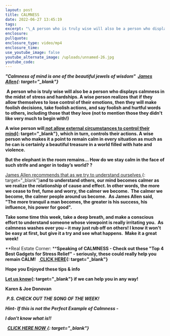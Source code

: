 ```yaml
---
layout: post
title: CALMNESS
date: 2022-06-27 13:45:19
tags:
excerpt: "\_A person who is truly wise will also be a person who displays calmness in the midst of stress and hardships. "
enclosure:
pullquote:
enclosure_type: video/mp4
enclosure_time:
use_youtube_image: false
youtube_alternate_image: /uploads/unnamed-26.jpg
youtube_code:
---
```

***"Calmness of mind is one of the beautiful jewels of wisdom" &nbsp;[James Allen](https://t.e2ma.net/click/jcpkzd/jw4ppix/33n9df){: target="_blank"}***

&nbsp;**A person who is truly wise will also be a person who displays calmness in the midst of stress and hardships. A wise person realizes that if they allow themselves to lose control of their emotions, then they will make foolish decisions, take foolish actions, and say foolish and hurtful words to others, including those that they love (not to mention those they didn't like very much to begin with\!)&nbsp;**

**A wise person will[&nbsp;not allow external circumstances to control their mind](https://t.e2ma.net/click/jcpkzd/jw4ppix/jwo9df){: target="_blank"}, which in turn, controls their actions. A wise person who makes it a point to remain calm in every situation as much as he can is certainly a beautiful treasure in a world filled with hate and violence.**

**But the elephant in the room remains... How do we stay calm in the face of such strife and anger in today’s world? ?**

[James Allen recommends that as we try to understand ourselves&nbsp;](https://t.e2ma.net/click/jcpkzd/jw4ppix/zop9df){: target="_blank"}**and to understand others, our mind becomes calmer as we realize the relationship of cause and effect. In other words, the more we cease to fret, fume and worry, the calmer we become. &nbsp;The calmer we become, the calmer people around us become.&nbsp; As James Allen said, "The more tranquil a man becomes, the greater is his success, his influence, his power for good".**

**Take some time this week, take a deep breath, and make a conscious effort to understand someone whose viewpoint is really irritating you. &nbsp;As calmness washes over you – it may just rub off on others\! I know it won't be easy at first, but give it a try and see what happens.&nbsp; Make it a great week\!**

**Real Estate Corner:&nbsp;****Speaking of CALMNESS - Check out these "Top 4 Best Gadgets for Stress Relief" - seriously, these could really help you remain CALM\! &nbsp;&nbsp;[&nbsp;CLICK HERE](https://t.e2ma.net/click/jcpkzd/jw4ppix/fhq9df){: target="_blank"}**

**Hope you Enjoyed these tips & info**

**[Let us know](https://t.e2ma.net/click/jcpkzd/jw4ppix/v9q9df){: target="_blank"}&nbsp;if we can help you in any way\!&nbsp;**

**Karen & Joe Donovan&nbsp;**

&nbsp;***P.S. CHECK OUT THE SONG OF THE WEEK\!***

***Hint- If this is not the Perfect Example of Calmness -***

***I don't know what is\!\!&nbsp;***

***&nbsp;&nbsp;[CLICK HERE NOW&nbsp;](https://t.e2ma.net/click/jcpkzd/jw4ppix/b2r9df){: target="_blank"}&nbsp;&nbsp; &nbsp; &nbsp; &nbsp; &nbsp;&nbsp;***

